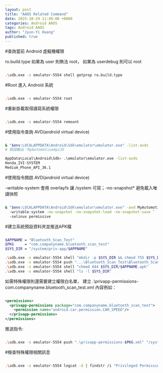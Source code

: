 ```yaml
---
layout: post
title: "AAOS Related Command"
date: 2025-10-29 11:49:00 +0800
categories: Android AAOS
tags: Android AAOS
author: "Jyun-Yi Huang"
published: true
---
```


#查詢當前 Android 虛擬機權限

ro.build.type 如果為 user 則無法 root，
如果為 userdebug 則可以 root

```bash

.\adb.exe -s emulator-5554 shell getprop ro.build.type

```

#Root 進入 Android 系統

```bash

.\adb.exe -s emulator-5554 root

```

#重新掛載取得讀寫系統權限

```bash

.\adb.exe -s emulator-5554 remount

```

#使用指令查詢 AVD(android virtual device)

```bash

& "$env:LOCALAPPDATA\Android\Sdk\emulator\emulator.exe" -list-avds
# 假設輸出：MyAutomotiveApi35

AppData\Local\Android\Sdk> .\emulator\emulator.exe -list-avds
Honda_IVI-SYSTEM
Medium_Phone_API_36.1

```

#使用指令開啟 AVD(android virtual device)

-writable-system 會用 overlayfs 讓 /system 可寫；-no-snapshot* 避免載入唯讀快照

```bash

& "$env:LOCALAPPDATA\Android\Sdk\emulator\emulator.exe" -avd MyAutomotiveApi35 `
  -writable-system -no-snapshot -no-snapshot-load -no-snapshot-save `
  -selinux permissive


```

#建立系統預設資料夾並推送APK檔

```bash

$APPNAME = "Bluetooth_Scan_Test"
$PKG     = "com.companyname.bluetooth_scan_test"
$SYS_DIR = "/system/priv-app/$APPNAME"

.\adb.exe -s emulator-5554 shell "mkdir -p $SYS_DIR && chmod 755 $SYS_DIR"
.\adb.exe -s emulator-5554 push "...\Bluetooth_Scan_Test\Bluetooth_Scan_Test\bin\Debug\net9.0-android\com.companyname.bluetooth_scan_test-Signed.apk" "$SYS_DIR/$APPNAME.apk"
.\adb.exe -s emulator-5554 shell "chmod 644 $SYS_DIR/$APPNAME.apk"
.\adb.exe -s emulator-5554 shell "ls -l $SYS_DIR"

```

如需特殊權限則還需要建立權限白名單，
建立 .\privapp-permissions-com.companyname.bluetooth\_scan\_test.xml 內容例如：

```xml

<permissions>
  <privapp-permissions package="com.companyname.bluetooth_scan_test">
    <permission name="android.car.permission.CAR_SPEED"/>
  </privapp-permissions>
</permissions>

```

推送指令:

```bash

.\adb.exe -s emulator-5554 push ".\privapp-permissions-$PKG.xml" "/system/etc/permissions/"

```

#檢查特殊權限相關訊息
```bash

.\adb.exe -s emulator-5554 logcat -d | findstr /i "Privileged Permission PackageManager com.companyname.bluetooth_scan_test"

```
